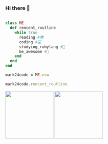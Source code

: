 ### Hi there 👋

<!--
**Mark24Code/Mark24Code** is a ✨ _special_ ✨ repository because its `README.md` (this file) appears on your GitHub profile.

Here are some ideas to get you started:

- 🔭 I’m currently working on ...
- 🌱 I’m currently learning ...
- 👯 I’m looking to collaborate on ...
- 🤔 I’m looking for help with ...
- 💬 Ask me about ...
- 📫 How to reach me: ...
- 😄 Pronouns: ...
- ⚡ Fun fact: ...
-->

```ruby

class ME
  def rencent_routline 
    while true
      reading #📚
      coding #💻
      studying_rubylang #💎
      be_awesome #🚀
    end
  end
end

mark24code = ME.new

mark24code.rencent_routline
```

<img height="150px" src="https://github-readme-stats.vercel.app/api?username=Mark24Code&show_icons=true&theme=dracula" />
<img height="150px" src="https://github-readme-stats.vercel.app/api/top-langs/?username=Mark24Code&hide=python,html&theme=dracula&layout=compact" />
